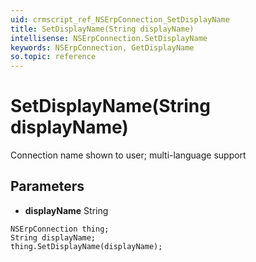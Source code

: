 ```yaml
---
uid: crmscript_ref_NSErpConnection_SetDisplayName
title: SetDisplayName(String displayName)
intellisense: NSErpConnection.SetDisplayName
keywords: NSErpConnection, GetDisplayName
so.topic: reference
---
```


# SetDisplayName(String displayName)

Connection name shown to user; multi-language support

## Parameters

* **displayName** String

```crmscript
NSErpConnection thing;
String displayName;
thing.SetDisplayName(displayName);
```

